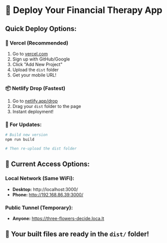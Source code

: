# 📱 Deploy Your Financial Therapy App

## Quick Deploy Options:

### 🚀 Vercel (Recommended)
1. Go to [vercel.com](https://vercel.com)
2. Sign up with GitHub/Google
3. Click "Add New Project"
4. Upload the `dist` folder
5. Get your mobile URL!

### 📦 Netlify Drop (Fastest)
1. Go to [netlify.app/drop](https://app.netlify.com/drop)
2. Drag your `dist` folder to the page
3. Instant deployment!

### 🔄 For Updates:
```bash
# Build new version
npm run build

# Then re-upload the dist folder
```

## 📱 Current Access Options:

### Local Network (Same WiFi):
- **Desktop:** http://localhost:3000/
- **Phone:** http://192.168.86.39:3000/

### Public Tunnel (Temporary):
- **Anyone:** https://three-flowers-decide.loca.lt

## 🎯 Your built files are ready in the `dist/` folder!